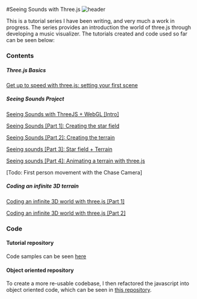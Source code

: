 #Seeing Sounds with Three.js
![header](https://gfulton-images.s3.amazonaws.com/2015/Dec/a77c9b93142db7e47dcb1effde43c14f-1449307608685.jpg)
<p>This is a tutorial series I have been writing, and very much a work in progress. The series provides an introduction the world of three.js through developing a music visualizer. The tutorials created and code used so far can be seen below:</p>
<h3>Contents</h3>
<h5>Three.js Basics</h5>
<p><a href="http://www.graemefulton.com/get-up-to-speed-with-three-js-webgl/">Get up to speed with three.js: setting your first scene</a></p>
<h5>Seeing Sounds Project</h5>
<p><a title="Seeing sounds Intro" href="http://www.graemefulton.com/seeing-sounds-three-js-webglmusic-visualization/" target="_blank">Seeing Sounds with ThreeJS + WebGL [Intro]</a></p>
<p><a title="Seeing sounds part 1" href="http://www.graemefulton.com/create-star-field-three-js-webgl-part-1/" target="_blank">Seeing Sounds [Part 1]: Creating the star field </a></p>
<p><a title="Seeing Sounds Part 2" href="http://www.graemefulton.com/creating-terrain-three-js-webgl-part-2/" target="_blank">Seeing Sounds [Part 2]: Creating the terrain</a></p>
<p><a title="Seeing sounds Part 3" href="http://www.graemefulton.com/animating-terrain-three-js-webgl-part-3/" target="_blank">Seeing sounds [Part 3]: Star field + Terrain</a></p>
<p><a title="Seeing sounds part 4" href="http://www.graemefulton.com/animating-terrain-three-js-webgl-part-4-2/" target="_blank">Seeing sounds [Part 4]: Animating a terrain with three.js</a></p>
<p>[Todo: First person movement with the Chase Camera]</p>
<h5>Coding an infinite 3D terrain</h5>
<p><a href="/three-js-infinite-world-webgl-p1/">Coding an infinite 3D world with three.js [Part 1]</a></p>
<p><a href="/threejs-infinite-world-webgl/">Coding an infinite 3D world with three.js [Part 2]</a></p>
<h3>Code</h3>
<h4>Tutorial repository</h4>
<p>Code samples can be seen <a title="seeing sounds code" href="https://github.com/GraemeFulton/threejs-starter" target="_blank">here</a></p>
<h4>Object oriented repository</h4>
<p>To create a more re-usable codebase, I then refactored the javascript into object oriented code, which can be seen in <a title="Object oriented code samples" href="https://github.com/GraemeFulton/three-js-visualizerOO" target="_blank">this repository</a>.</p>

